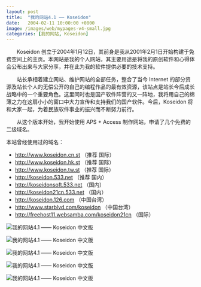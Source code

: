 ```yaml
---
layout: post
title:  "我的网站4.1 —— Koseidon"
date:   2004-02-11 10:00:00 +0800
image: /images/web/mypages-v4-small.jpg
categories: [我的网站, Koseidon]
---
```


　　Koseidon 创立于2004年1月12日，其前身是我从2001年2月1日开始构建于免费空间上的主页。本网站是我的个人网站，其主要用途是将我的原创软件和心得体会公布出来与大家分享，并在此为我的软件提供必要的技术支持。

　　站长承相着建立网站、维护网站的全部任务，整合了当今 Internet 的部分资源及站长个人的无偿公开的自己的编程作品的最有效资源，该站点是站长今后成长战略中的一个重要角色。这里同时也是国产软件阵营的又一阵地，我将用自己的绵薄之力在这扇小小的窗口中大力宣传和支持我们的国产软件。今后，Koseidon 将和大家一起，为着民族软件事业的振兴而不断努力前行。

　　从这个版本开始，我开始使用 APS + Access 制作网站，申请了几个免费的二级域名。

本站曾经使用过的域名：

- http://www.koseidon.cn.st （推荐 国际）
- http://www.koseidon.hk.st （推荐 国际）
- http://www.koseidon.tw.st （推荐 国际）
- http://koseidon.533.net （推荐 国内）
- http://koseidonsoft.533.net （国内）
- http://koseidon21cn.533.net （国内）
- http://koseidon.126.com （中国台湾）
- http://www.starblvd.com/koseidon （中国台湾）
- http://freehost11.websamba.com/koseidon21cn （国际）


![我的网站4.1 —— Koseidon 中文版]({{site.baseurl}}/images/web/我的网站4.1-Koseidon中文版.png)

![我的网站4.1 —— Koseidon 中文版]({{site.baseurl}}/images/web/我的网站4.1-Koseidon中文版2.png)

![我的网站4.1 —— Koseidon 中文版]({{site.baseurl}}/images/web/我的网站4.1-Koseidon中文版3.png)

![我的网站4.1 —— Koseidon 中文版]({{site.baseurl}}/images/web/我的网站4.1-Koseidon中文版4.png)

![我的网站4.1 —— Koseidon 中文版]({{site.baseurl}}/images/web/我的网站4.1-Koseidon中文版5.png)

